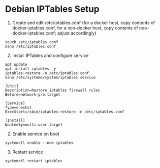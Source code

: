 # Debian IPTables Setup
1. Create and edit /etc/iptables.conf (for a docker host, copy contents of docker-iptables.conf, for a non-docker host, copy contents of noo-docker-iptables.conf; adjust accordingly)
```
touch /etc/iptables.conf
nano /etc/iptables.conf
```
2. Install IPTables and configure service
```
apt update
apt install iptables -y
iptables-restore -n /etc/iptables.conf
nano /etc/systemd/system/iptables.service
```
```
[Unit]
Description=Restore iptables firewall rules
Before=network-pre.target

[Service]
Type=oneshot
ExecStart=/sbin/iptables-restore -n /etc/iptables.conf

[Install]
WantedBy=multi-user.target
```
2. Enable service on boot
```
systemctl enable --now iptables
```
3. Restart service
```
systemctl restart iptables
```

